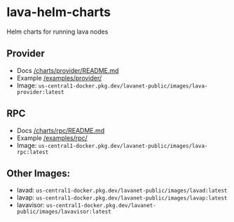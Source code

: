 # lava-helm-charts
Helm charts for running lava nodes

## Provider

- Docs [/charts/provider/README.md](/charts/provider/README.md)
- Example [/examples/provider/](/examples/provider)
- Image: `us-central1-docker.pkg.dev/lavanet-public/images/lava-provider:latest`

## RPC

- Docs [/charts/rpc/README.md](/charts/rpc/README.md)
- Example [/examples/rpc/](/examples/rpc)
- Image: `us-central1-docker.pkg.dev/lavanet-public/images/lava-rpc:latest`

## Other Images:
- lavad: `us-central1-docker.pkg.dev/lavanet-public/images/lavad:latest`
- lavap: `us-central1-docker.pkg.dev/lavanet-public/images/lavap:latest`
- lavavisor: `us-central1-docker.pkg.dev/lavanet-public/images/lavavisor:latest`
